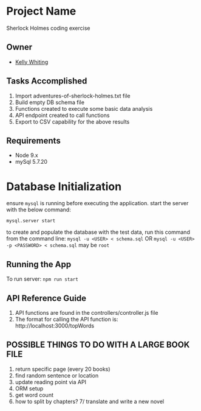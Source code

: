 # Project Name

Sherlock Holmes coding exercise

## Owner

- [Kelly Whiting](https://github.com/whithang)

## Tasks Accomplished

1. Import adventures-of-sherlock-holmes.txt file
2. Build empty DB schema file
3. Functions created to execute some basic data analysis
4. API endpoint created to call functions
5. Export to CSV capability for the above results

## Requirements

- Node 9.x
- mySql 5.7.20

# Database Initialization

ensure `mysql` is running before executing the application. start the server with the below command:

`mysql.server start`

to create and populate the database with the test data, run this command from the command line:
`mysql -u <USER> < schema.sql`
OR
`mysql -u <USER> -p <PASSWORD> < schema.sql`
<USER> may be `root`

## Running the App

To run server: `npm run start`

## API Reference Guide

1. API functions are found in the controllers/controller.js file
2. The format for calling the API function is: http://localhost:3000/topWords

## POSSIBLE THINGS TO DO WITH A LARGE BOOK FILE
1. return specific page (every 20 books)
2. find random sentence or location
3. update reading point via API
4. ORM setup
5. get word count
6. how to split by chapters?
7/ translate and write a new novel
